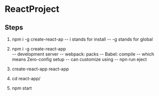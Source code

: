 # ReactProject

## Steps

1. npm i -g create-react-ap
-- i stands for install
-- -g stands for global

2. npm i -g create-react-app  
-- development server
-- webpack: packs
-- Babel: compile
-- which means Zero-config setup
-- can customize using
    -- npn run eject

3. create-react-app react-app
4. cd react-app/
5. npm start 